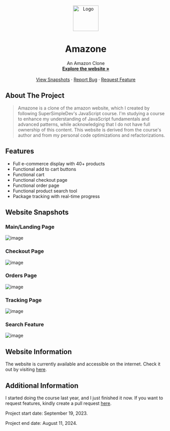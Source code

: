 <a id="readme-top"></a>

<!-- PROJECT LOGO -->
<br />
<div align="center">
  <a href="https://github.com/krislette/amazone">
    <img src="images/amazon-mobile-logo.png" alt="Logo" width="80" height="80">
  </a>

  <h1 align="center">Amazone</h1>
  <p align="center">
    An Amazon Clone
    <br />
    <a href="https://krislette.github.io/amazone/"><strong>Explore the website »</strong></a>
    <br />
    <br />
    <a href="#website-snapshots">View Snapshots</a>
    ·
    <a href="https://github.com/krislette/amazone/issues">Report Bug</a>
    ·
    <a href="https://github.com/krislette/amazone/issues">Request Feature</a>
  </p>
</div>

<!-- ABOUT THE PROJECT -->

## About The Project

> Amazone is a clone of the amazon website, which I created by following
> SuperSimpleDev's JavaScript course. I'm studying a course to enhance
> my understanding of JavaScript fundamentals and advanced patterns,
> while acknowledging that I do not have full ownership of this content.
> This website is derived from the course's author and from my personal
> code optimizations and refactorizations.

<!-- FEATURES -->

## Features

- Full e-commerce display with 40+ products
- Functional add to cart buttons
- Functional cart
- Functional checkout page
- Functional order page
- Functional product search tool
- Package tracking with real-time progress

<!-- SNAPSHOTS -->

## Website Snapshots

### Main/Landing Page
![image](https://github.com/user-attachments/assets/290999a3-0c02-4a3f-90b1-278558d91bd7)

### Checkout Page
![image](https://github.com/user-attachments/assets/67419df6-fb3c-4109-abd6-752d3b35fd91)

### Orders Page
![image](https://github.com/user-attachments/assets/3afdf5e5-c559-4ea0-b07d-7b48e4da3420)

### Tracking Page
![image](https://github.com/user-attachments/assets/e50870e8-8462-4dac-8f7b-e23047b446f8)

### Search Feature
![image](https://github.com/user-attachments/assets/645048e4-820a-48a5-8505-c734b399675c)

<!-- WEBSITE INFO -->

## Website Information

The website is currently available and accessible on the internet. Check it out by visiting <a href="https://krislette.github.io/amazone/">here</a>.

<!-- ADDITIONAL INFO -->

## Additional Information

I started doing the course last year, and I just finished it now. If you want to request features, kindly create a pull request <a href="https://github.com/krislette/amazone/pulls">here</a>.


Project start date: September 19, 2023.

Project end date: August 11, 2024.
